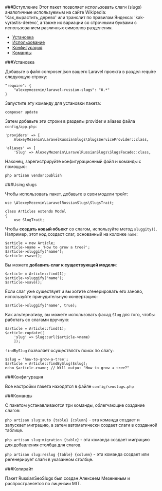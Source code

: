 
###Вступление
Этот пакет позволяет использовать слаги (slugs) аналогичные используемым на сайте Wikipedia: 'Как\_вырастить\_дерево' или транслит по правилам Яндекса: 'kak-vyrastis-derevo', а также их вариации со строчными буквами с использованием различных символов разделения.

* [Установка](#Installation)
* [Использование](#Using-slugs)
* [Конфигурация](#Configuration)
* [Команды](#Commands)


<a name="Installation"></a>
###Установка

Добавьте в файл composer.json вашего Laravel проекта в раздел require следующую строку:

```
"require": {
    "alexeymezenin/laravel-russian-slugs": "0.*"
}
```

Запустите эту команду для установки пакета:

```
composer update
```

Затем добавьте эти строки в разделы provider и aliases файла `config/app.php`:

```
'providers' => [
    AlexeyMezenin\LaravelRussianSlugs\SlugsServiceProvider::class,

'aliases' => [
    'Slug' => AlexeyMezenin\LaravelRussianSlugs\SlugsFacade::class,
```

Наконец, зарегистрируйте конфигурационный файл и команды с помощью:
```
php artisan vendor:publish
```


<a name="Using-slugs"></a>
###Using slugs

Чтобы использовать пакет, добавьте в свои модели трейт:

```
use \AlexeyMezenin\LaravelRussianSlugs\SlugsTrait;

class Articles extends Model
{
    use SlugTrait;
```

Чтобы **создать новый объект** со слагом, используйте метод `sluggity()`. Например, этот код создаст слаг, основанный на колонке `name`:

```
$article = new Article;
$article->name = 'How to grow a tree?';
$article->sluggify('name');
$article->save();
```

Вы можете **добавить слаг к существующей модели**:
```
$article = Article::find(1);
$article->sluggify('name');
$article->save();
```

Если слаг уже существует и вы хотите сгенерировать его заново, используйте принудительную конвертацию:

```
$article->sluggify('name', true);
```

Как альтернативу, вы можете использовать фасад `Slug` для того, чтобы работать со слагами вручную:
```
$article = Article::find(1);
$article->update([
    'slug' => Slug::url($article->name)
    ]);
```

`findBySlug` позволяет осуществлять поиск по слагу:
```
$slug = 'how-to-grow-a-tree';
$article = Article::findBySlug($slug);
echo $article->name; // Will output "How to grow a tree?"
```


<a name="Configuration"></a>
###Конфигурация

Все настройки пакета находятся в файле `config/seoslugs.php`


<a name="Commands"></a>
###Команды

С пакетом устанавливаются три команды, облегчающие создание слагов:

`php artisan slug:auto {table} {column}` - эта команда создает и запускает миграцию, а затем автоматически создает слаги в созданной таблице.

`php artisan slug:migration {table}` - эта команда создает миграцию для добавления столбца для слагов.

`php artisan slug:reslug {table} {column}` - эта команда создает или регенерирует слаги в указанном столбце.

###Копирайт

Пакет RussianSeoSlugs был создан Алексеем Мезененым и распространяется по лицензии MIT.